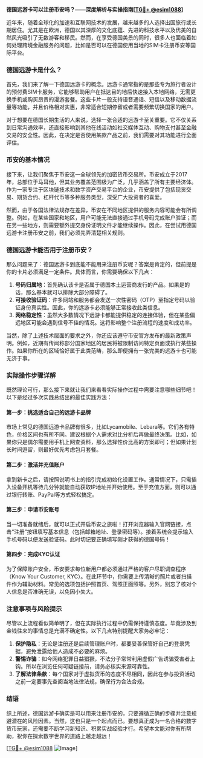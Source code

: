 **德国远游卡可以注册币安吗？——深度解析与实操指南[[TG💪+ @esim1088](https://t.me/s/esim1088)]**

近年来，随着全球化的加速和互联网技术的发展，越来越多的人选择出国旅行或长期居住。尤其是在欧洲，德国以其深厚的文化底蕴、先进的科技水平以及优美的自然风光吸引了无数游客和移民。然而，在享受德国美景的同时，很多人也面临着如何处理跨境金融服务的问题，比如是否可以在德国使用当地的SIM卡注册币安等国际平台。

### 德国远游卡是什么？

首先，我们来了解一下德国远游卡的概念。远游卡通常指的是那些专为旅行者设计的预付费SIM卡服务，它能够帮助用户在抵达目的地后快速接入本地网络，无需更换手机或购买昂贵的漫游套餐。这些卡片一般支持语音通话、短信以及移动数据流量等功能，并且价格相对实惠，非常适合短期停留或者需要频繁切换国家的用户。

对于想要在德国长期生活的人来说，选择一张合适的远游卡至关重要。它不仅关系到日常沟通效率，还直接影响到其他在线活动如社交媒体互动、购物支付甚至金融交易的安全性。因此，在决定是否使用某款产品之前，我们需要对其功能进行全面评估。

### 币安的基本情况

接下来，让我们聚焦于币安这一全球领先的加密货币交易所。币安成立于2017年，总部位于马耳他，但其业务覆盖范围极为广泛，几乎涵盖了所有主要经济体。作为一家专注于区块链技术和数字资产交易平台的企业，币安提供了包括现货交易、期货合约、杠杆代币等多种服务类型，深受广大投资者的喜爱。

然而，由于各国法律法规存在差异，币安在不同地区提供的服务内容可能会有所调整。例如，在某些国家和地区，用户可能无法直接通过手机号码完成账户验证；而在另一些地方，则需要额外提交身份证明文件才能继续操作。因此，在尝试用德国远游卡注册币安之前，我们必须先弄清楚相关规则。

### 德国远游卡能否用于注册币安？

那么问题来了：德国远游卡到底能不能用来注册币安呢？答案是肯定的，但前提是你的卡片必须满足一定条件。具体而言，你需要确保以下几点：

1. **号码归属地**：首先确认该卡是否属于德国本土运营商发行的产品。如果是的话，那么基本就可以排除大部分障碍了。
2. **可接收验证码**：许多网站和服务都会发送一次性密码（OTP）至指定号码以验证身份真实性。因此，你的远游卡必须能够正常接收此类信息。
3. **网络稳定性**：虽然大多数情况下远游卡都能提供稳定的连接体验，但在某些偏远地区可能会遇到信号不佳的情况。这将影响整个注册流程的速度和成功率。

当然，除了上述技术层面的要求之外，你还应该遵守币安官方发布的最新政策声明。例如，近期有传闻称部分国家地区的居民将被限制访问特定页面或执行某些操作。如果你所在的区域恰好属于此类范畴，那么即便拥有一张完美的远游卡也可能无济于事。

### 实际操作步骤详解

既然理论可行，那么接下来就让我们来看看实际操作过程中需要注意哪些细节吧！以下是经过多次实践总结出的最佳实践方法：

#### 第一步：挑选适合自己的远游卡品牌
市场上常见的德国远游卡品牌有很多，比如Lycamobile、Lebara等。它们各有特色，价格区间也有所不同。建议根据个人需求对比分析后再做最终决策。比如，如果你只是偶尔需要用手机上网查资料，那么选择性价比高的方案即可；但如果计划长时间逗留，则最好优先考虑包月套餐。

#### 第二步：激活并充值账户
拿到新卡之后，请按照说明书上的指引完成初始化设置工作。通常情况下，只需插入设备开机等待几分钟就能自动获取IP地址并开始使用。至于充值方面，则可以通过银行转账、PayPal等方式轻松搞定。

#### 第三步：申请币安账号
当一切准备就绪后，就可以正式开启币安之旅啦！打开浏览器输入官网链接，点击“注册”按钮填写基本信息（包括邮箱地址、登录密码等）。接着系统会提示输入手机号码以便发送验证码。此时切记要正确填写刚才获得的德国号码！

#### 第四步：完成KYC认证
为了保障账户安全，币安要求每位新用户都必须通过严格的客户尽职调查程序（Know Your Customer, KYC）。在此环节中，你需要上传清晰的照片或者扫描件作为辅助材料。常见的选项包括护照首页、驾照正面照等。另外，别忘了核对个人信息是否准确无误，以免因小失大。

### 注意事项与风险提示

尽管以上流程看似简单明了，但在实际执行过程中仍需保持谨慎态度。毕竟涉及到金钱往来的事情总是充满不确定性。以下几点特别提醒大家务必牢记：

1. **保护隐私**：无论是注册还是后续管理账户时，都要妥善保管好自己的登录凭据，避免泄露给他人造成不必要的麻烦。
2. **警惕诈骗**：如今网络犯罪日益猖獗，不法分子常常利用虚假广告诱骗受害者上钩。所以在浏览任何可疑链接前，请务必核实来源可靠性。
3. **了解法律条款**：每个国家对于虚拟货币的态度不尽相同，因此在参与投资活动之前一定要事先查阅当地法律法规，确保行为合法合规。

### 结语

综上所述，德国远游卡确实是可以用来注册币安的，只要遵循正确的步骤并注意规避潜在的风险因素。当然，这也只是一个起点而已。要想真正成为一名合格的数字货币玩家，还需要不断学习新知识、积累实战经验才行。希望本文能对你有所帮助，祝你在探索数字世界的道路上越走越远！

[[TG💪+ @esim1088](https://t.me/s/esim1088) ![Image](https://i.postimg.cc/4NQfJmqS/Snipaste-2025-05-13-00-14-12.png)]